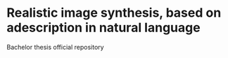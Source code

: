 # Realistic image synthesis, based on adescription in natural language
Bachelor thesis official repository
